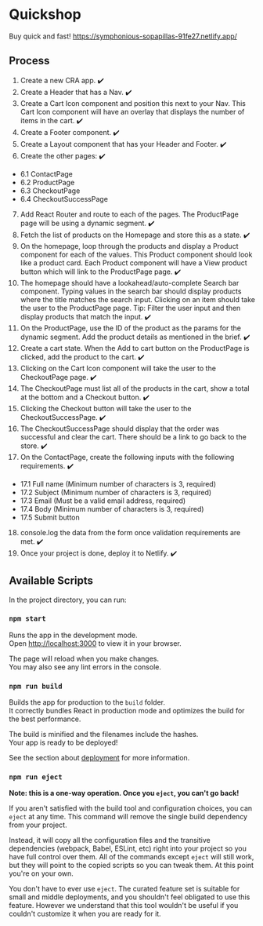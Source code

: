 # Quickshop

Buy quick and fast!
https://symphonious-sopapillas-91fe27.netlify.app/

## Process
1.  Create a new CRA app. :heavy_check_mark:
2. Create a Header that has a Nav. :heavy_check_mark:
3. Create a Cart Icon component and position this next to your Nav. This Cart Icon component will have an overlay that displays the number of items in the cart. :heavy_check_mark:
4. Create a Footer component. :heavy_check_mark:
5. Create a Layout component that has your Header and Footer. :heavy_check_mark:
6. Create the other pages: :heavy_check_mark:
- 6.1 ContactPage
- 6.2 ProductPage
- 6.3 CheckoutPage
- 6.4 CheckoutSuccessPage
7. Add React Router and route to each of the pages. The ProductPage page will be using a dynamic segment. :heavy_check_mark:
8. Fetch the list of products on the Homepage and store this as a state. :heavy_check_mark:
9. On the homepage, loop through the products and display a Product component for each of the values. This Product component should look like a product card. Each Product component will have a View product button which will link to the ProductPage page. :heavy_check_mark:
10. The homepage should have a lookahead/auto-complete Search bar component. Typing values in the search bar should display products where the title matches the search input. Clicking on an item should take the user to the ProductPage page. Tip: Filter the user input and then display products that match the input. :heavy_check_mark:
11. On the ProductPage, use the ID of the product as the params for the dynamic segment. Add the product details as mentioned in the brief. :heavy_check_mark:
12. Create a cart state. When the Add to cart button on the ProductPage is clicked, add the product to the cart. :heavy_check_mark:
13. Clicking on the Cart Icon component will take the user to the CheckoutPage page. :heavy_check_mark:
14. The CheckoutPage must list all of the products in the cart, show a total at the bottom and a Checkout button. :heavy_check_mark:
15. Clicking the Checkout button will take the user to the CheckoutSuccessPage. :heavy_check_mark:
16. The CheckoutSuccessPage should display that the order was successful and clear the cart. There should be a link to go back to the store. :heavy_check_mark:
17. On the ContactPage, create the following inputs with the following requirements. :heavy_check_mark:
- 17.1 Full name (Minimum number of characters is 3, required)
- 17.2 Subject (Minimum number of characters is 3, required)
- 17.3 Email (Must be a valid email address, required)
- 17.4 Body (Minimum number of characters is 3, required)
- 17.5 Submit button

18. console.log the data from the form once validation requirements are met. :heavy_check_mark:
19. Once your project is done, deploy it to Netlify. :heavy_check_mark:

## Available Scripts

In the project directory, you can run:

### `npm start`

Runs the app in the development mode.\
Open [http://localhost:3000](http://localhost:3000) to view it in your browser.

The page will reload when you make changes.\
You may also see any lint errors in the console.

### `npm run build`

Builds the app for production to the `build` folder.\
It correctly bundles React in production mode and optimizes the build for the best performance.

The build is minified and the filenames include the hashes.\
Your app is ready to be deployed!

See the section about [deployment](https://facebook.github.io/create-react-app/docs/deployment) for more information.

### `npm run eject`

**Note: this is a one-way operation. Once you `eject`, you can't go back!**

If you aren't satisfied with the build tool and configuration choices, you can `eject` at any time. This command will remove the single build dependency from your project.

Instead, it will copy all the configuration files and the transitive dependencies (webpack, Babel, ESLint, etc) right into your project so you have full control over them. All of the commands except `eject` will still work, but they will point to the copied scripts so you can tweak them. At this point you're on your own.

You don't have to ever use `eject`. The curated feature set is suitable for small and middle deployments, and you shouldn't feel obligated to use this feature. However we understand that this tool wouldn't be useful if you couldn't customize it when you are ready for it.